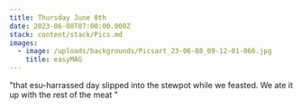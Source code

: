 ```yaml
---
title: Thursday June 8th
date: 2023-06-08T07:00:00.000Z
stack: content/stack/Pics.md
images:
  - image: /uploads/backgrounds/Picsart_23-06-08_09-12-01-066.jpg
    title: easyMAG
---
```


"that esu-harrassed day slipped into the stewpot while we feasted. We ate it up with the rest of the meat "
